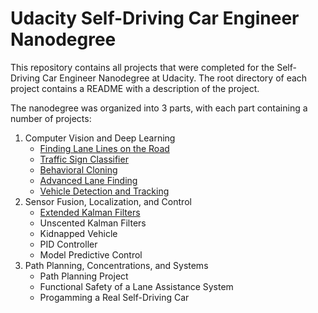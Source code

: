 ﻿# Udacity Self-Driving Car Engineer Nanodegree

This repository contains all projects that were completed for the Self-Driving Car Engineer Nanodegree at Udacity. The root directory of each project contains a README with a description of the project.

The nanodegree was organized into 3 parts, with each part containing a number of projects:

1. Computer Vision and Deep Learning
    - [Finding Lane Lines on the Road](FindingLaneLinesOnTheRoad)
    - [Traffic Sign Classifier](TrafficSignClassifier)
    - [Behavioral Cloning](BehavioralCloning)
    - [Advanced Lane Finding](AdvancedLaneFinding)
    - [Vehicle Detection and Tracking](VehicleDetectionAndTracking)
2. Sensor Fusion, Localization, and Control
    - [Extended Kalman Filters](ExtendedKalmanFilters)
    - Unscented Kalman Filters
    - Kidnapped Vehicle
    - PID Controller
    - Model Predictive Control
3. Path Planning, Concentrations, and Systems
    - Path Planning Project
    - Functional Safety of a Lane Assistance System
    - Progamming a Real Self-Driving Car
